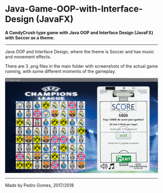 # Java-Game-OOP-with-Interface-Design (JavaFX)
**A CandyCrush type game with Java OOP and Interface Design (JavaFX) with Soccer as a theme.**

---

Java OOP and Interface Design, where the theme is Soccer and has music and movement effects.

There are 3 .png files in the main folder with screenshots of the actual game running, with some different moments of the gameplay.

![GitHub Logo](Game.png)

---

Made by Pedro Gomes, 2017/2018

